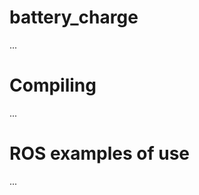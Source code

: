 battery_charge
==================

...


Compiling
=====================

...


ROS examples of use
=====================

...